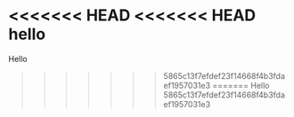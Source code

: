 <<<<<<< HEAD
<<<<<<< HEAD
hello
=======
Hello
>>>>>>> 5865c13f7efdef23f14668f4b3fdaef1957031e3
=======
Hello
>>>>>>> 5865c13f7efdef23f14668f4b3fdaef1957031e3
